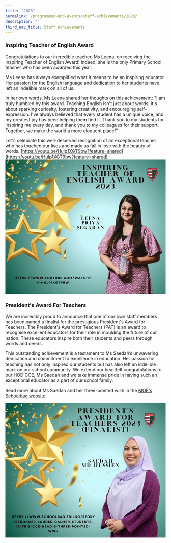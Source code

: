 ```yaml
---
title: "2023"
permalink: /programmes-and-events/staff-achievements/2023/
description: ""
third_nav_title: Staff Achievements
---
```

### Inspiring Teacher of English Award

Congratulations to our incredible teacher, Ms Leena, on receiving the Inspiring Teacher of English Award! Indeed, she is the only Primary School teacher who has been awarded this year.

Ms Leena has always exemplified what it means to be an inspiring educator. Her passion for the English language and dedication to her students have left an indelible mark on all of us.

In her own words, Ms Leena shared her thoughts on this achievement: "I am truly humbled by this award. Teaching English isn't just about words; it's about sparking curiosity, fostering creativity, and encouraging self-expression. I've always believed that every student has a unique voice, and my greatest joy has been helping them find it. Thank you to my students for inspiring me every day, and thank you to my colleagues for their support. Together, we make the world a more eloquent place!"

Let's celebrate this well-deserved recognition of an exceptional teacher who has touched our lives and made us fall in love with the beauty of words.
[https://youtu.be/Hulp1XGT9bw?feature=shared](https://youtu.be/Hulp1XGT9bw?feature=shared)
![](/images/leena2023.jpg)

### President's Award For Teachers 

We are incredibly proud to announce that one of our own staff members has been named a finalist for the prestigious President's Award for Teachers. The President's Award for Teachers (PAT) is an award to recognise excellent educators for their role in moulding the future of our nation. These educators inspire both their students and peers through words and deeds.

This outstanding achievement is a testament to Ms Saedah’s unwavering dedication and commitment to excellence in education. Her passion for teaching has not only inspired our students but has also left an indelible mark on our school community. We extend our heartfelt congratulations to our HOD CCE, Ms Saedah and we take immense pride in having such an exceptional educator as a part of our school family.

Read more about Ms Saedah and her three-pointed wish in the [MOE's Schoolbag website](https://www.schoolbag.edu.sg/.../stronger-louder-calmer...).

![](/images/saedah2023.jpg)